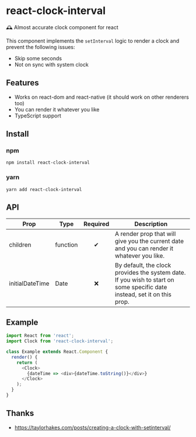 # react-clock-interval

🕰 Almost accurate clock component for react

This component implements the `setInterval` logic to render a clock and prevent the following issues:

- Skip some seconds
- Not on sync with system clock

## Features

- Works on react-dom and react-native (it should work on other renderers too)
- You can render it whatever you like
- TypeScript support

## Install

### npm

```
npm install react-clock-interval
```

### yarn

```
yarn add react-clock-interval
```

## API

| Prop            | Type     | Required | Description                                                                                                              |
| --------------- | -------- | :------: | ------------------------------------------------------------------------------------------------------------------------ |
| children        | function |    ✔     | A render prop that will give you the current date and you can render it whatever you like.                               |
| initialDateTime | Date     |    ❌    | By default, the clock provides the system date. If you wish to start on some specific date instead, set it on this prop. |

## Example

```js
import React from 'react';
import Clock from 'react-clock-interval';

class Example extends React.Component {
  render() {
    return (
      <Clock>
        {dateTime => <div>{dateTime.toString()}</div>}
      </Clock>
    );
  }
}
```

## Thanks

- https://taylorhakes.com/posts/creating-a-clock-with-setinterval/
